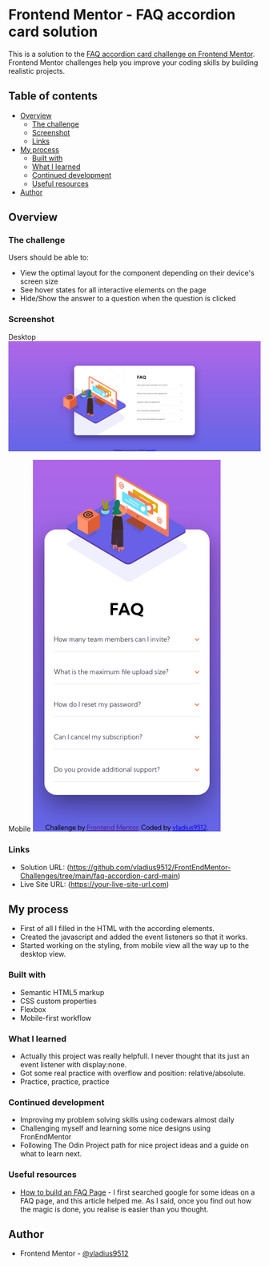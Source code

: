 # Frontend Mentor - FAQ accordion card solution

This is a solution to the [FAQ accordion card challenge on Frontend Mentor](https://www.frontendmentor.io/challenges/faq-accordion-card-XlyjD0Oam). Frontend Mentor challenges help you improve your coding skills by building realistic projects.

## Table of contents

-   [Overview](#overview)
    -   [The challenge](#the-challenge)
    -   [Screenshot](#screenshot)
    -   [Links](#links)
-   [My process](#my-process)
    -   [Built with](#built-with)
    -   [What I learned](#what-i-learned)
    -   [Continued development](#continued-development)
    -   [Useful resources](#useful-resources)
-   [Author](#author)

## Overview

### The challenge

Users should be able to:

-   View the optimal layout for the component depending on their device's screen size
-   See hover states for all interactive elements on the page
-   Hide/Show the answer to a question when the question is clicked

### Screenshot

Desktop
![](./screenshots/desktop.png)

Mobile
![](./screenshots/mobile.png)

### Links

-   Solution URL: (https://github.com/vladius9512/FrontEndMentor-Challenges/tree/main/faq-accordion-card-main)
-   Live Site URL: (https://your-live-site-url.com)

## My process

-   First of all I filled in the HTML with the according elements.
-   Created the javascript and added the event listeners so that it works.
-   Started working on the styling, from mobile view all the way up to the desktop view.

### Built with

-   Semantic HTML5 markup
-   CSS custom properties
-   Flexbox
-   Mobile-first workflow

### What I learned

-   Actually this project was really helpfull. I never thought that its just an event listener with display:none.
-   Got some real practice with overflow and position: relative/absolute.
-   Practice, practice, practice

### Continued development

-   Improving my problem solving skills using codewars almost daily
-   Challenging myself and learning some nice designs using FronEndMentor
-   Following The Odin Project path for nice project ideas and a guide on what to learn next.

### Useful resources

-   [How to build an FAQ Page](https://sweetcode.io/how-to-build-an-faq-page-with-html-and-javascript/) - I first searched google for some ideas on a FAQ page, and this article helped me. As I said, once you find out how the magic is done, you realise is easier than you thought.

## Author

-   Frontend Mentor - [@vladius9512](https://www.frontendmentor.io/profile/vladius9512)
